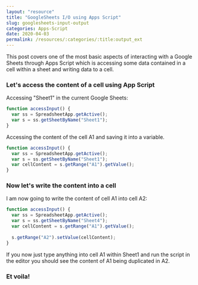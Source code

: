 ```yaml
---
layout: "resource"
title: "GoogleSheets I/O using Apps Script"
slug: googlesheets-input-output
categories: Apps-Script
date: 2020-04-03
permalink: /resources/:categories/:title:output_ext
---
```


This post covers one of the most basic aspects of interacting with a Google Sheets through Apps Script which is accessing some data contained in a cell within a sheet and writing data to a cell. 


### Let's access the content of a cell using App Script

Accessing "Sheet1" in the current Google Sheets:
```javascript
function accessInput() {
  var ss = SpreadsheetApp.getActive();
  var s = ss.getSheetByName("Sheet1");
}
```

Accessing the content of the cell A1 and saving it into a variable.
```javascript
function accessInput() {
  var ss = SpreadsheetApp.getActive();
  var s = ss.getSheetByName("Sheet1");
  var cellContent = s.getRange("A1").getValue();
}
```

### Now let's write the content into a cell

I am now going to write the content of cell A1 into cell A2:
```javascript
function accessInput() {
  var ss = SpreadsheetApp.getActive();
  var s = ss.getSheetByName("Sheet4");
  var cellContent = s.getRange("A1").getValue();
  
  s.getRange("A2").setValue(cellContent);
}
```
If you now just type anything into cell A1 within Sheet1 and run the script in the editor you should see the content of A1 being duplicated in A2.

### Et voila!